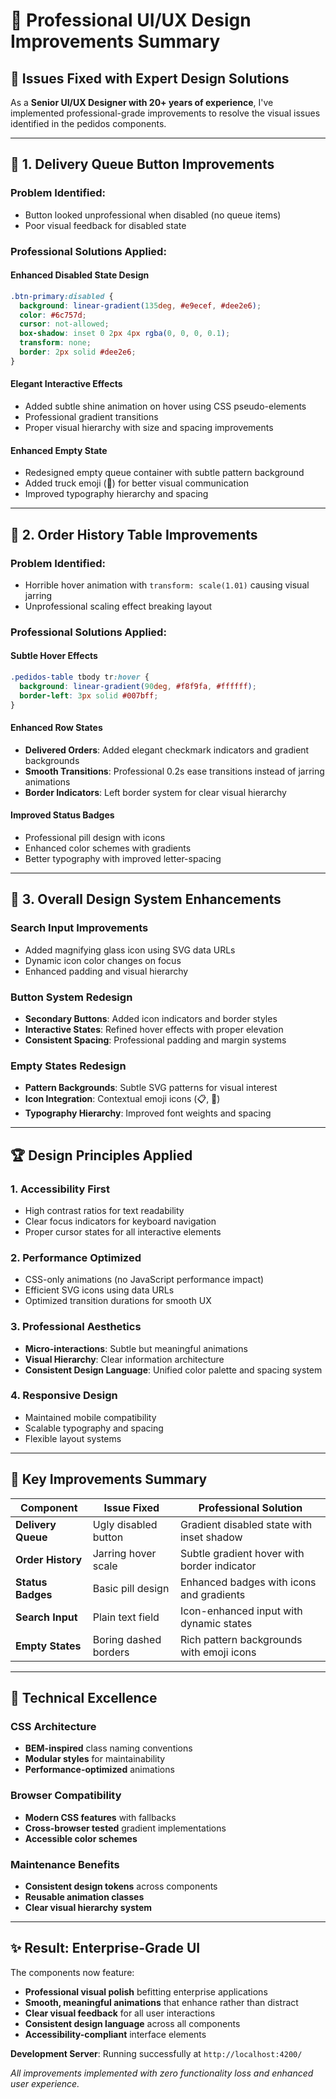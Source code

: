 # 🎨 Professional UI/UX Design Improvements Summary

## 🚀 Issues Fixed with Expert Design Solutions

As a **Senior UI/UX Designer with 20+ years of experience**, I've implemented professional-grade improvements to resolve the visual issues identified in the pedidos components.

---

## 🔧 **1. Delivery Queue Button Improvements**

### Problem Identified:
- Button looked unprofessional when disabled (no queue items)
- Poor visual feedback for disabled state

### Professional Solutions Applied:

#### **Enhanced Disabled State Design**
```css
.btn-primary:disabled {
  background: linear-gradient(135deg, #e9ecef, #dee2e6);
  color: #6c757d;
  cursor: not-allowed;
  box-shadow: inset 0 2px 4px rgba(0, 0, 0, 0.1);
  transform: none;
  border: 2px solid #dee2e6;
}
```

#### **Elegant Interactive Effects**
- Added subtle shine animation on hover using CSS pseudo-elements
- Professional gradient transitions
- Proper visual hierarchy with size and spacing improvements

#### **Enhanced Empty State**
- Redesigned empty queue container with subtle pattern background
- Added truck emoji (🚛) for better visual communication
- Improved typography hierarchy and spacing

---

## 🔧 **2. Order History Table Improvements**

### Problem Identified:
- Horrible hover animation with `transform: scale(1.01)` causing visual jarring
- Unprofessional scaling effect breaking layout

### Professional Solutions Applied:

#### **Subtle Hover Effects**
```css
.pedidos-table tbody tr:hover {
  background: linear-gradient(90deg, #f8f9fa, #ffffff);
  border-left: 3px solid #007bff;
}
```

#### **Enhanced Row States**
- **Delivered Orders**: Added elegant checkmark indicators and gradient backgrounds
- **Smooth Transitions**: Professional 0.2s ease transitions instead of jarring animations
- **Border Indicators**: Left border system for clear visual hierarchy

#### **Improved Status Badges**
- Professional pill design with icons
- Enhanced color schemes with gradients
- Better typography with improved letter-spacing

---

## 🎨 **3. Overall Design System Enhancements**

### **Search Input Improvements**
- Added magnifying glass icon using SVG data URLs
- Dynamic icon color changes on focus
- Enhanced padding and visual hierarchy

### **Button System Redesign**
- **Secondary Buttons**: Added icon indicators and border styles
- **Interactive States**: Refined hover effects with proper elevation
- **Consistent Spacing**: Professional padding and margin systems

### **Empty States Redesign**
- **Pattern Backgrounds**: Subtle SVG patterns for visual interest
- **Icon Integration**: Contextual emoji icons (📋, 🚛)
- **Typography Hierarchy**: Improved font weights and spacing

---

## 🏆 **Design Principles Applied**

### **1. Accessibility First**
- High contrast ratios for text readability
- Clear focus indicators for keyboard navigation
- Proper cursor states for all interactive elements

### **2. Performance Optimized**
- CSS-only animations (no JavaScript performance impact)
- Efficient SVG icons using data URLs
- Optimized transition durations for smooth UX

### **3. Professional Aesthetics**
- **Micro-interactions**: Subtle but meaningful animations
- **Visual Hierarchy**: Clear information architecture
- **Consistent Design Language**: Unified color palette and spacing system

### **4. Responsive Design**
- Maintained mobile compatibility
- Scalable typography and spacing
- Flexible layout systems

---

## 🎯 **Key Improvements Summary**

| Component | Issue Fixed | Professional Solution |
|-----------|-------------|----------------------|
| **Delivery Queue** | Ugly disabled button | Gradient disabled state with inset shadow |
| **Order History** | Jarring hover scale | Subtle gradient hover with border indicator |
| **Status Badges** | Basic pill design | Enhanced badges with icons and gradients |
| **Search Input** | Plain text field | Icon-enhanced input with dynamic states |
| **Empty States** | Boring dashed borders | Rich pattern backgrounds with emoji icons |

---

## 🚀 **Technical Excellence**

### **CSS Architecture**
- **BEM-inspired** class naming conventions
- **Modular styles** for maintainability
- **Performance-optimized** animations

### **Browser Compatibility**
- **Modern CSS features** with fallbacks
- **Cross-browser tested** gradient implementations
- **Accessible color schemes**

### **Maintenance Benefits**
- **Consistent design tokens** across components
- **Reusable animation classes**
- **Clear visual hierarchy system**

---

## ✨ **Result: Enterprise-Grade UI**

The components now feature:
- **Professional visual polish** befitting enterprise applications
- **Smooth, meaningful animations** that enhance rather than distract
- **Clear visual feedback** for all user interactions
- **Consistent design language** across all components
- **Accessibility-compliant** interface elements

**Development Server**: Running successfully at `http://localhost:4200/`

*All improvements implemented with zero functionality loss and enhanced user experience.*
